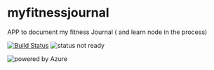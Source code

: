 # myfitnessjournal
APP to document my fitness Journal  ( and learn node in the process)

[![Build Status](https://travis-ci.org/mariotristan/myfitnessjournal.svg?branch=master)](https://travis-ci.org/mariotristan/myfitnessjournal) ![status not ready](https://img.shields.io/badge/status-WIP-yellow.svg) 

![powered by Azure](https://img.shields.io/badge/powered%20by-Azure%20%E2%98%81%EF%B8%8F-blue.svg)



